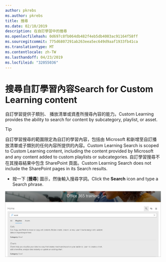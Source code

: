 ```yaml
---
author: pkrebs
ms.author: pkrebs
title: 搜尋
ms.date: 02/10/2019
description: 在自訂學習中的搜尋
ms.openlocfilehash: 0d697c8fb064db482f4eb5db4003ac91164f58ff
ms.sourcegitcommit: 775d6807291ab263eea5ec649d9aaf1933fb41ca
ms.translationtype: MT
ms.contentlocale: zh-TW
ms.lasthandoff: 04/23/2019
ms.locfileid: "32055036"
---
```

# <a name="search-for-custom-learning-content"></a><span data-ttu-id="5d85c-103">搜尋自訂學習內容</span><span class="sxs-lookup"><span data-stu-id="5d85c-103">Search for Custom Learning content</span></span>

<span data-ttu-id="5d85c-104">自訂學習提供子類別、 播放清單或資產所搜尋內容的能力。</span><span class="sxs-lookup"><span data-stu-id="5d85c-104">Custom Learning provides the ability to search for content by subcategory, playlist, or asset.</span></span> 

> [!TIP]
> <span data-ttu-id="5d85c-105">自訂學習搜尋的範圍限定為自訂的學習內容，包括由 Microsoft 和新增至自訂播放清單或子類別的任何內容所提供的內容。</span><span class="sxs-lookup"><span data-stu-id="5d85c-105">Custom Learning Search is scoped to Custom Learning content, including the content provided by Microsoft  and any content added to custom playlists or subcategories.</span></span> <span data-ttu-id="5d85c-106">自訂學習搜尋不在其搜尋結果中包含 SharePoint 頁面。</span><span class="sxs-lookup"><span data-stu-id="5d85c-106">Custom Learning Search does not include the SharePoint pages in its Search results.</span></span>     

- <span data-ttu-id="5d85c-107">按一下 [**搜尋**] 圖示，然後輸入搜尋字詞。</span><span class="sxs-lookup"><span data-stu-id="5d85c-107">Click the **Search** icon and type a Search phrase.</span></span> 

![cg search.png](media/cg-search.png)

